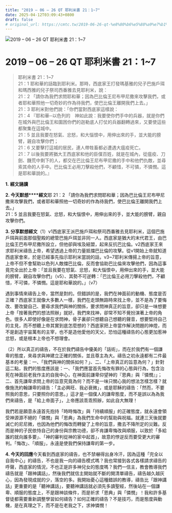 ```yaml
---
title: "2019 – 06 – 26 QT 耶利米書 21：1~7"
date: 2025-04-12T03:09:43+0800
draft: false
# original_url: https://cmtc.tw/2019-06-26-qt-%e8%80%b6%e5%88%a9%e7%b1%b3%e6%9b%b8-21%ef%bc%9a17
---
```


![2019 – 06 – 26 QT 耶利米書 21：1\~7](/images/qt.jpg   "2019 – 06 – 26 QT 耶利米書 21：1\~7")

# 2019 – 06 – 26 QT 耶利米書 21：1\~7

> 耶利米書 21：1\~7  
> 21：1 耶和華的話臨到耶利米。那時，西底家王打發瑪基雅的兒子巴施戶珥和瑪西雅的兒子祭司西番雅去見耶利米，說：  
> 21：2 「請你為我們求問耶和華；因為巴比倫王尼布甲尼撒來攻擊我們，或者耶和華照他一切奇妙的作為待我們，使巴比倫王離開我們上去。」  
> 21：3 耶利米對他們說：「你們當對西底家這樣說：  
> 21：4 『耶和華─以色列的　神如此說：我要使你們手中的兵器，就是你們在城外與巴比倫王和圍困你們的迦勒底人打仗的兵器翻轉過來，又要使這些都聚集在這城中。  
> 21：5 並且我要在怒氣、忿怒，和大惱恨中，用伸出來的手，並大能的膀臂，親自攻擊你們；  
> 21：6 又要擊打這城的居民，連人帶牲畜都必遭遇大瘟疫死亡。  
> 21：7 以後我要將猶大王西底家和他的臣僕百姓，就是在城內，從瘟疫、刀劍、饑荒中剩下的人，都交在巴比倫王尼布甲尼撒的手中和他們仇敵，並尋索其命的人手中。巴比倫王必用刀擊殺他們，不顧惜，不可憐，不憐憫。這是耶和華說的。』

**1.** **經文誦讀**

**2. 今天默想****經文**耶 21：2 「請你為我們求問耶和華；因為巴比倫王尼布甲尼撒來攻擊我們，或者耶和華照他一切奇妙的作為待我們，使巴比倫王離開我們上去。」  
21：5 並且我要在怒氣、忿怒，和大惱恨中，用伸出來的手，並大能的膀臂，親自攻擊你們。

**3. 分享默想經文**（1）v1西底家王派巴施戶珥和祭司西番雅去見耶利米，這個巴施戶珥與前面那個聖殿的總管巴施戶珥並非同一人。西底家是猶大的末代君王，由巴比倫王巴布甲尼撒所設立，但他卻與埃及結盟，起來反抗巴比倫。v2西底家王來求耶利米禱告上帝，希望透過上帝的力量抵擋巴比倫的攻擊。從v1開始上帝就知道西底家會來，於是已經事先指示耶利米當說的話，v3\~7耶利米傳揚上帝的旨意，上帝不但不會幫助以色列人敵擋巴比倫，反而會協助巴比倫來攻擊他們，因為這事竟完全出於上帝：「並且我要在怒氣、忿怒，和大惱恨中，用伸出來的手，並大能的膀臂，親自攻擊你們」（v5）、其勢不可逆轉：「巴比倫王必用刀擊殺他們，不顧惜，不可憐，不憐憫。這是耶和華說的。」（v7）

遇到事情來禱告上帝，當然是對的。但錯誤的是，我們在神面前的動機、態度是否正確？西底家王就像大多數人一樣，我們在走頭無路時來找上帝，並不是為了要悔改、要改變自己、要尋求我們與神的關係，要求問神真正的旨意，卻只是一味想要上帝「按著我們的想法照辦」就好。我們來找神，卻常不知不覺扮演著上帝的角色。很多人即使好像是在求問神，骨子裏卻只想聽自己想聽的聲音，想要堅持自己的主見，而不想聽上帝其實到底怎麼想的？西底家把上帝當作解決問題的神燈，而不是創造宇宙萬有的主宰，也不是造他愛他的天父，恐怕這種禱告的心態更加惹神忿怒，或是根本上帝也不想理會。

（2）所以真正的禱告，不在於我們禱告中優美的「話術」，而在於我們有一個謙卑的態度，來尋求與神建立正確的關係，並且尊主為大。禱告之初永遠都有二件最基本的考量：一、「我們與神的關係如何？」、二、「上帝真正的旨意為何？」針對這二點，我們的態度應該是：一、「我們應當首先悔改有罪的心態與行為，包含治死在神面前老我作主的自我中心，在神面前謙卑仰望神的『恩典』與『憐憫』」；二、首先謙卑求問上帝的旨意究竟為何？而不是一味只關心我的想法怎樣怎樣？就像施洗約翰謙卑的禱告：「主必興旺、我必衰微」，或是耶穌的禱告：「然而，不要照我的意思，只要照你的意思。」這才是一個僕人的謙卑態度，而不是誤以為為我們來禱告，是「給上帝面子」，上帝應該乖乖照辦，如此自大無理！

我們若是願意永遠首先抱持「時時悔改」與「持續順服」的正確態度，就永遠會領受神源源不絕的「憐憫」與「恩典」為我們生命中的幫助與祝福。就連三天後就要滅亡的尼尼微，也因為他們的悔改而轉變了上帝的旨意，撒去不降所定的災難。反而是神的子民依恃自己的身份與宗教功德，卻不肯謙卑悔改與順服，以致於「多給誰的就向誰多要」、「神的審判從神的家中起首」，故意的悖逆反而要受更大的審判。「悔改」、「順服」，永遠是使我們保持謙卑的第一步。

**4. 今天的回應**今天看到西底家的禱告，也不禁嚇得出身冷汗，因為這種「完全以自我中心」的禱告，不也是我一向的禱告模式嗎？我也常接到各式各樣請求禱告的呼聲，西底家的情況，不也正是許多神兒女的態度嗎？我們一信主，教會教導我們禱告就是「跟神講話」，然後我們就信主開始就不斷的開清單禱告，禱告越久越灰心，因為發現成就的少，落空的多。我開始憂心這種錯誤的教導，禱告比「跟神講話」更重要的是「聽神講話」，要聽神講話就必須先多讀聖經，然後站在一個謙卑、順服的態度上，不是跟神談條件，而是祈求「恩典」與「憐憫」！我和許多基督徒都需要重新調整學習如何禱告？如何正確的禱告？不是技巧，而是態度與動機，是在真理之下，而不是在老我之下，求神憐憫！